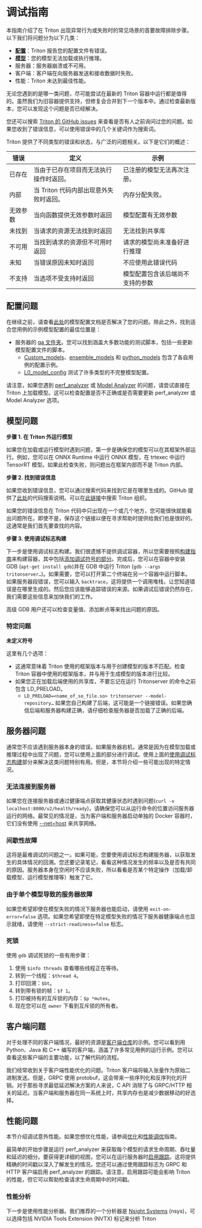 <!--
# Copyright 2023-2024, NVIDIA CORPORATION & AFFILIATES. All rights reserved.
#
# Redistribution and use in source and binary forms, with or without
# modification, are permitted provided that the following conditions
# are met:
#  * Redistributions of source code must retain the above copyright
#    notice, this list of conditions and the following disclaimer.
#  * Redistributions in binary form must reproduce the above copyright
#    notice, this list of conditions and the following disclaimer in the
#    documentation and/or other materials provided with the distribution.
#  * Neither the name of NVIDIA CORPORATION nor the names of its
#    contributors may be used to endorse or promote products derived
#    from this software without specific prior written permission.
#
# THIS SOFTWARE IS PROVIDED BY THE COPYRIGHT HOLDERS ``AS IS'' AND ANY
# EXPRESS OR IMPLIED WARRANTIES, INCLUDING, BUT NOT LIMITED TO, THE
# IMPLIED WARRANTIES OF MERCHANTABILITY AND FITNESS FOR A PARTICULAR
# PURPOSE ARE DISCLAIMED.  IN NO EVENT SHALL THE COPYRIGHT OWNER OR
# CONTRIBUTORS BE LIABLE FOR ANY DIRECT, INDIRECT, INCIDENTAL, SPECIAL,
# EXEMPLARY, OR CONSEQUENTIAL DAMAGES (INCLUDING, BUT NOT LIMITED TO,
# PROCUREMENT OF SUBSTITUTE GOODS OR SERVICES; LOSS OF USE, DATA, OR
# PROFITS; OR BUSINESS INTERRUPTION) HOWEVER CAUSED AND ON ANY THEORY
# OF LIABILITY, WHETHER IN CONTRACT, STRICT LIABILITY, OR TORT
# (INCLUDING NEGLIGENCE OR OTHERWISE) ARISING IN ANY WAY OUT OF THE USE
# OF THIS SOFTWARE, EVEN IF ADVISED OF THE POSSIBILITY OF SUCH DAMAGE.
-->

# 调试指南
本指南介绍了在 Triton 出现异常行为或失败时的常见场景的首要故障排除步骤。以下我们将问题分为以下几类：

- **[配置](#配置问题)**：Triton 报告您的配置文件有错误。
- **[模型](#模型问题)**：您的模型无法加载或执行推理。
- 服务器：服务器崩溃或不可用。
- 客户端：客户端在向服务器发送和接收数据时失败。
- 性能：Triton 未达到最佳性能。

无论您遇到的是哪一类问题，尽可能尝试在最新的 Triton 容器中运行都是值得的。虽然我们为旧容器提供支持，但修复会合并到下一个版本中。通过检查最新版本，您可以发现这个问题是否已经解决。

您还可以搜索 [Triton 的 GitHub issues](https://github.com/triton-inference-server/server/issues) 来查看是否有人之前询问过您的问题。如果您收到了错误信息，可以使用错误中的几个关键词作为搜索词。

Triton 提供了不同类型的错误和状态，与广泛的问题相关。以下是它们的概述：

| 错误 | 定义 | 示例 |
| ----- | ---------- | ------- |
|已存在 | 当由于已存在项目而无法执行操作时返回。 | 已注册的模型无法再次注册。|
| 内部 | 当 Triton 代码内部出现意外失败时返回。 | 内存分配失败。 |
| 无效参数 | 当向函数提供无效参数时返回 | 模型配置有无效参数 |
| 未找到 | 当请求的资源无法找到时返回 | 无法找到共享库 |
| 不可用 | 当找到请求的资源但不可用时返回 | 请求的模型尚未准备好进行推理 |
| 未知 | 当错误原因未知时返回 | 不应使用此错误代码 |
| 不支持 | 当选项不受支持时返回 | 模型配置包含该后端尚不支持的参数 |

## 配置问题

在继续之前，请查看[此处](./model_configuration.md)的模型配置文档是否解决了您的问题。除此之外，找到适合您用例的示例模型配置的最佳位置是：

- 服务器的 [qa 文件夹](https://github.com/triton-inference-server/server/tree/main/qa)。您可以找到涵盖大多数功能的测试脚本，包括一些更新模型配置文件的脚本。
    - [Custom_models](https://github.com/triton-inference-server/server/tree/main/qa/custom_models)、[ensemble_models](https://github.com/triton-inference-server/server/tree/main/qa/ensemble_models) 和 [python_models](https://github.com/triton-inference-server/server/tree/main/qa/python_models) 包含了各自用例的配置示例。
    - [L0_model_config](https://github.com/triton-inference-server/server/tree/main/qa/L0_model_config) 测试了许多类型的不完整模型配置。

请注意，如果您遇到 [perf_analyzer](https://github.com/triton-inference-server/perf_analyzer/blob/main/README.md) 或 [Model Analyzer](https://github.com/triton-inference-server/model_analyzer) 的问题，请尝试直接在 Triton 上加载模型。这可以检查配置是否不正确或是否需要更新 perf_analyzer 或 Model Analyzer 选项。

## 模型问题
**步骤 1. 在 Triton 外运行模型**

如果您在加载或运行模型时遇到问题，第一步是确保您的模型可以在其框架外部运行。例如，您可以在 ONNX Runtime 中运行 ONNX 模型，在 trtexec 中运行 TensorRT 模型。如果此检查失败，则问题出在框架内部而不是 Triton 内部。

**步骤 2. 找到错误信息**

如果您收到错误信息，您可以通过搜索代码来找到它是在哪里生成的。GitHub 提供了[此处](https://docs.github.com/en/search-github/searching-on-github/searching-code)的代码搜索说明。可以在[此链接](https://github.com/search?q=org%3Atriton-inference-server&type=Code)中搜索 Triton 组织。

如果您的错误信息在 Triton 代码中只出现在一个或几个地方，您可能很快就能看出问题所在。即使不是，保存这个链接以便在寻求帮助时提供给我们也是很好的。这通常是我们首先要查找的内容。

**步骤 3. 使用调试标志构建**

下一步是使用调试标志构建。我们很遗憾不提供调试容器，所以您需要按照[构建指南](https://github.com/triton-inference-server/server/blob/main/docs/customization_guide/build.md)来构建容器，其中包括[添加调试符号的部分](https://github.com/triton-inference-server/server/blob/main/docs/build.md#building-with-debug-symbols)。完成后，您可以在容器中安装 GDB (`apt-get install gdb`)并在 GDB 中运行 Triton (`gdb --args tritonserver…`)。如果需要，您可以打开第二个终端在另一个容器中运行脚本。如果服务器段错误，您可以输入 `backtrace`，这将提供一个调用堆栈，让您知道错误是在哪里生成的。然后您应该能够追踪错误的来源。如果调试后错误仍然存在，我们需要这些信息来加快我们的工作。

高级 GDB 用户还可以检查变量值、添加断点等来找出问题的原因。

### 特定问题
**未定义符号**

这里有几个选项：
- 这通常意味着 Triton 使用的框架版本与用于创建模型的版本不匹配。检查 Triton 容器中使用的框架版本，并与用于生成模型的版本进行比较。
- 如果您正在加载后端使用的共享库，不要忘记在运行 Tritonserver 的命令之前包含 LD_PRELOAD。
    - `LD_PRELOAD=<name_of_so_file.so> tritonserver --model-repository…`
如果您自己构建了后端，这可能是一个链接错误。如果您确信后端和服务器构建正确，请仔细检查服务器是否加载了正确的后端。

## 服务器问题

通常您不应该遇到服务器本身的错误。如果服务器宕机，通常是因为在模型加载或推理过程中出现了问题，您可以使用上面的部分进行调试。使用上面的[使用调试标志构建](https://github.com/triton-inference-server/server/blob/main/docs/build.md#building-with-debug-symbols)部分来解决这类问题特别有用。但是，本节将介绍一些可能出现的特定情况。

### 无法连接到服务器

如果您在连接服务器或通过健康端点获取其健康状态时遇到问题(`curl -v localhost:8000/v2/health/ready`)，请确保您可以从运行命令的位置访问服务器运行的网络。最常见的情况是，当为客户端和服务器启动单独的 Docker 容器时，它们没有使用 [--net=host](https://docs.docker.com/network/host/) 来共享网络。

### 间歇性故障

这将是最难调试的问题之一。如果可能，您要使用调试标志构建服务器，以获取发生的具体情况的回溯。您还要记录笔记，看看这种情况发生的频率以及是否有共同的原因。服务器本身在空闲时不应该失败，所以看看是否某个特定操作（加载/卸载模型、运行模型推理等）触发了它。

### 由于单个模型导致的服务器故障

如果您希望即使在模型失败的情况下服务器也能启动，请使用 `exit-on-error=false` 选项。如果您希望即使在特定模型失败的情况下服务器健康端点也显示就绪，请使用 `--strict-readiness=false` 标志。

### 死锁

使用 `gdb` 调试死锁的一些有用步骤：
1. 使用 `$info threads` 查看哪些线程正在等待。
2. 转到一个线程：`$thread 4`。
3. 打印回溯：`$bt`。
4. 转到带有锁的帧：`$f 1`。
5. 打印被持有的互斥锁的内存：`$p *mutex`。
6. 现在您可以在 `owner` 下看到互斥锁的所有者。

## 客户端问题

对于处理不同的客户端情况，最好的资源是[客户端仓库](https://github.com/triton-inference-server/client)的示例。您可以看到用 Python、Java 和 C++ 编写的客户端，涵盖了许多常见用例的运行示例。您可以查看这些客户端的主要功能，以了解代码的流程。

我们经常收到关于客户端性能优化的问题。Triton 客户端将输入张量作为原始二进制发送。但是，GRPC 使用 protobuf，这会带来一些序列化和反序列化的开销。对于那些寻求最低延迟解决方案的人来说，C API 消除了与 GRPC/HTTP 相关的延迟。当客户端和服务器在同一系统上时，共享内存也是减少数据移动的好选择。

## 性能问题

本节介绍调试意外性能。如果您想优化性能，请参阅[优化](https://github.com/triton-inference-server/server/blob/main/docs/optimization.md)和[性能调优](https://github.com/triton-inference-server/server/blob/main/docs/performance_tuning.md)指南。

最简单的开始步骤是运行 perf_analyzer 来获取每个模型的请求生命周期、吞吐量和延迟的细分。要获得更详细的视图，您可以在运行服务器时[启用跟踪](https://github.com/triton-inference-server/server/blob/main/docs/trace.md)。这将提供精确的时间戳以深入了解发生的情况。您还可以通过使用跟踪标志为 GRPC 和 HTTP 客户端启用 perf_analyzer 的跟踪。请注意，启用跟踪可能会影响 Triton 的性能，但它可以帮助检查请求生命周期中的时间戳。

### 性能分析

下一步是使用性能分析器。我们推荐的一个分析器是 [Nsight Systems](https://developer.nvidia.com/nsight-systems) (nsys)，可以选择包括 NVIDIA Tools Extension (NVTX) 标记来分析 Triton